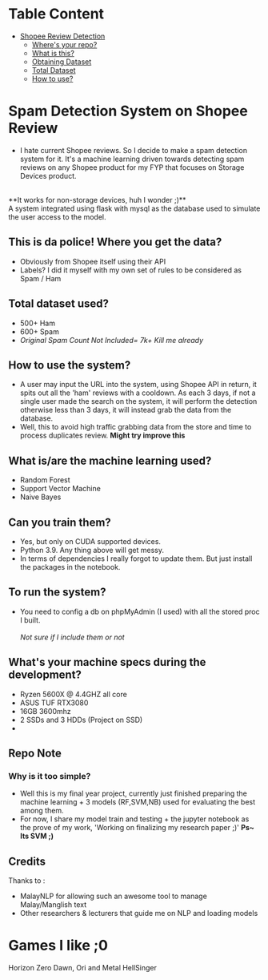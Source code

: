 <!-- TOC -->
# Table Content
- [Shopee Review Detection](#spam-detection-system-on-shopee-review)
  - [Where's your repo?](#why-no-repo)
  - [What is this?](#what-is-this-monstrosity)
  - [Obtaining Dataset](#this-is-da-police-where-you-get-the-data)
  - [Total Dataset](#total-dataset-used)
  - [How to use?](#How-to-use-the-system?)

<!-- /TOC -->

# Spam Detection System on Shopee Review
- I hate current Shopee reviews. So I decide to make a spam detection system for it.
It's a machine learning driven towards detecting spam reviews on any Shopee product for my FYP that focuses on Storage Devices product. 
<br>
**It works for non-storage devices, huh I wonder ;)** 
<br>
A system integrated using flask with mysql as the database used to simulate the user access to the model.
<br>




## This is da police! Where you get the data?

- Obviously from Shopee itself using their API
- Labels? I did it myself with my own set of rules to be considered as Spam / Ham

## Total dataset used?
- 500+ Ham
- 600+ Spam <br>
- *Original Spam Count Not Included= 7k+ Kill me already*

## How to use the system?
* A user may input the URL into the system, using Shopee API in return, it spits out all the 'ham' reviews with a cooldown. As each 3 days, if not a single user made the search on the system, it will perform the detection otherwise less than 3 days, it will instead grab the data from the database.
* Well, this to avoid high traffic grabbing data from the store and time to process duplicates review.
**Might try improve this**




## What is/are the machine learning used?
- Random Forest
- Support Vector Machine
- Naive Bayes


## Can you train them?
- Yes, but only on CUDA supported devices. 
- Python 3.9. Any thing above will get messy.
- In terms of dependencies I really forgot to update them. But just install the packages in the notebook.

## To run the system?
- You need to config a db on phpMyAdmin (I used) with all the stored proc I built. <br><br>
*Not sure if I include them or not*

## What's your machine specs during the development?
- Ryzen 5600X @ 4.4GHZ all core
- ASUS TUF RTX3080
- 16GB 3600mhz
- 2 SSDs and 3 HDDs (Project on SSD)
- 
## Repo Note

### Why is it too simple?
- Well this is my final year project, currently just finished preparing the machine learning + 3 models (RF,SVM,NB) used for evaluating the best among them. <br>
- For now, I share my model train and testing + the jupyter notebook as the prove of my work, 'Working on finalizing my research paper ;)'
**Ps~ Its SVM ;)**

## Credits
Thanks to :
- MalayNLP for allowing such an awesome tool to manage Malay/Manglish text
- Other researchers & lecturers that guide me on NLP and loading models


# Games I like ;0
Horizon Zero Dawn, Ori and Metal HellSinger

